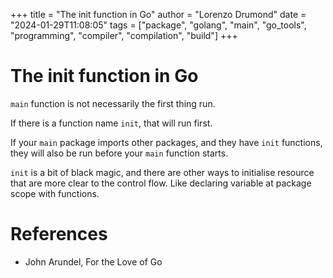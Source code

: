 +++
title = "The init function in Go"
author = "Lorenzo Drumond"
date = "2024-01-29T11:08:05"
tags = ["package",  "golang",  "main",  "go_tools",  "programming",  "compiler",  "compilation",  "build"]
+++


# The init function in Go
`main` function is not necessarily the first thing run.

If there is a function name `init`, that will run first.

If your `main` package imports other packages, and they have `init` functions, they will also be run before your `main` function starts.

`init` is a bit of black magic, and there are other ways to initialise resource that are more clear to the control flow. Like declaring variable at package scope with functions.

# References
- John Arundel, For the Love of Go
